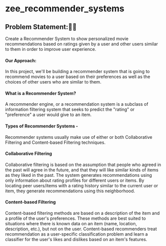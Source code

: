 # zee_recommender_systems


## Problem Statement:🎥🍿
Create a Recommender System to show personalized movie recommendations based on ratings given by a user and other users similar to them in order to improve user experience.


#### Our Approach:
In this project, we'll be building a recommender system that is going to recommend movies to a user based on their preferences as well as the choices of other users who are similar to them.

#### What is a Recommender System?
A recommender engine, or a recommendation system is a subclass of information filtering system that seeks to predict the "rating" or "preference" a user would give to an item.

#### Types of Recommender Systems -
Recommender systems usually make use of either or both Collaborative Filtering and Content-based Filtering techniques.

#### Collaborative Filtering
Collaborative filtering is based on the assumption that people who agreed in the past will agree in the future, and that they will like similar kinds of items as they liked in the past. The system generates recommendations using only information about rating profiles for different users or items. By locating peer users/items with a rating history similar to the current user or item, they generate recommendations using this neighborhood.

#### Content-based Filtering
Content-based filtering methods are based on a description of the item and a profile of the user's preferences. These methods are best suited to situations where there is known data on an item (name, location, description, etc.), but not on the user. Content-based recommenders treat recommendation as a user-specific classification problem and learn a classifier for the user's likes and dislikes based on an item's features.
